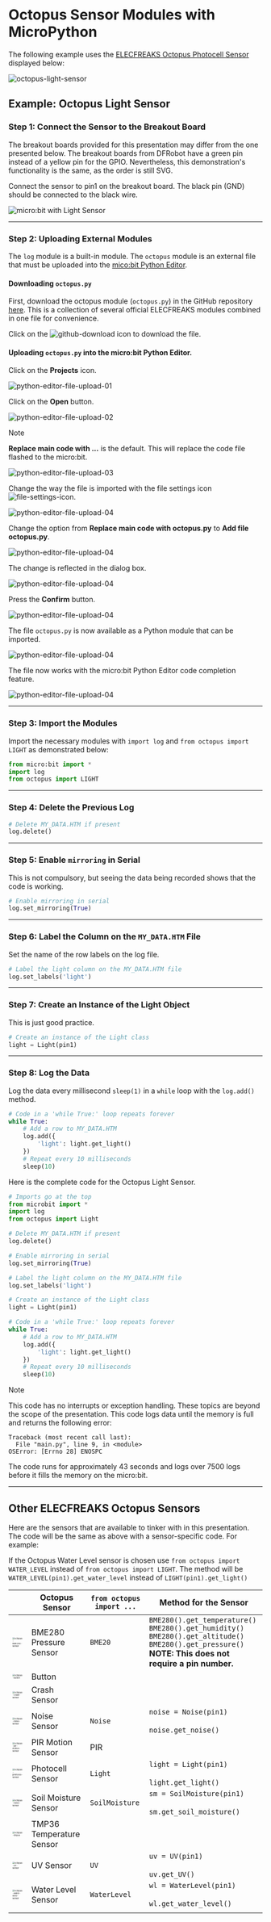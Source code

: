 # Octopus Sensor Modules with MicroPython

The following example uses the [ELECFREAKS Octopus Photocell Sensor](https://www.elecfreaks.com/octopus-water-level-sensor.html) displayed below:

![octopus-light-sensor](assets/octopus-photocell-sensor.png)

## Example: Octopus Light Sensor

### Step 1: Connect the Sensor to the Breakout Board

The breakout boards provided for this presentation may differ from the one presented below. The breakout boards from DFRobot have a green pin instead of a yellow pin for the GPIO. Nevertheless, this demonstration's functionality is the same, as the order is still SVG.

Connect the sensor to pin1 on the breakout board. The black pin (GND) should be connected to the black wire.

![micro:bit with Light Sensor](assets/microbit-octopus-light-sensor.png)

---

### Step 2: Uploading External Modules

The `log` module is a built-in module. The `octopus` module is an external file that must be uploaded into the [mico:bit Python Editor](https://python.microbit.org/v/3).

#### Downloading `octopus.py`

First, download the octopus module (`octopus.py`) in the GitHub repository [here](https://github.com/simonhasan/microbit-data-logging-2023-12-03/blob/main/code-files/octopus.py). This is a collection of several official ELECFREAKS modules combined in one file for convenience.

Click on the ![github-download](assets/github-download.png) icon to download the file.

#### Uploading `octopus.py` into the micro:bit Python Editor.

Click on the **Projects** icon.

![python-editor-file-upload-01](assets/python-editor-file-upload-01.png)

Click on the **Open** button.

![python-editor-file-upload-02](assets/python-editor-file-upload-02.png)

> [!NOTE]
>  **Replace main code with ...** is the default. This will replace the code file flashed to the micro:bit.

![python-editor-file-upload-03](assets/python-editor-file-upload-03.png)

Change the way the file is imported with the file settings icon ![file-settings-icon](assets/file-settings-icon.png).

![python-editor-file-upload-04](assets/python-editor-file-upload-04.png)                                                                            

Change the option from **Replace main code with octopus.py** to **Add file octopus.py**.

![python-editor-file-upload-04](assets/python-editor-file-upload-05.png)

The change is reflected in the dialog box.

![python-editor-file-upload-04](assets/python-editor-file-upload-06.png)

Press the **Confirm** button.

![python-editor-file-upload-04](assets/python-editor-file-upload-07.png)

The file `octopus.py` is now available as a Python module that can be imported.

![python-editor-file-upload-04](assets/python-editor-file-upload-08.png)

The file now works with the micro:bit Python Editor code completion feature.

![python-editor-file-upload-04](assets/python-editor-file-upload-09.png)

---

### Step 3: Import the Modules

Import the necessary modules with `import log` and `from octopus import LIGHT` as demonstrated below:

```python
from micro:bit import *
import log
from octopus import LIGHT
```

---

### Step 4: Delete the Previous Log

```python 
# Delete MY_DATA.HTM if present
log.delete()
```

---

### Step 5: Enable `mirroring` in Serial

This is not compulsory, but seeing the data being recorded shows that the code is working.

```python
# Enable mirroring in serial
log.set_mirroring(True)
```

---

### Step 6: Label the Column on the `MY_DATA.HTM` File

Set the name of the row labels on the log file.

```python
# Label the light column on the MY_DATA.HTM file
log.set_labels('light')
```

---

### Step 7: Create an Instance of the Light Object

This is just good practice.

```python
# Create an instance of the Light class
light = Light(pin1)
```



---

### Step 8: Log the Data

Log the data every millisecond `sleep(1)` in a `while` loop with the `log.add()`  method. 

```python
# Code in a 'while True:' loop repeats forever
while True:
    # Add a row to MY_DATA.HTM 
    log.add({
        'light': light.get_light()
    })
    # Repeat every 10 milliseconds
    sleep(10)
```

Here is the complete code for the Octopus Light Sensor.

```python
# Imports go at the top
from microbit import *
import log
from octopus import Light

# Delete MY_DATA.HTM if present
log.delete()

# Enable mirroring in serial
log.set_mirroring(True)

# Label the light column on the MY_DATA.HTM file
log.set_labels('light')

# Create an instance of the Light class
light = Light(pin1)

# Code in a 'while True:' loop repeats forever
while True:
    # Add a row to MY_DATA.HTM 
    log.add({
        'light': light.get_light()
    })
    # Repeat every 10 milliseconds
    sleep(10)

```
> [!NOTE]
>
> This code has no interrupts or exception handling. These topics are beyond the scope of the presentation. This code logs data until the memory is full and returns the following error:

```
Traceback (most recent call last):
  File "main.py", line 9, in <module>
OSError: [Errno 28] ENOSPC
```

The code runs for approximately 43 seconds and logs over 7500 logs before it fills the memory on the micro:bit.

---

## Other ELECFREAKS Octopus Sensors

Here are the sensors that are available to tinker with in this presentation. The code will be the same as above with a sensor-specific code. For example:

If the Octopus Water Level sensor is chosen use `from octopus import WATER_LEVEL` instead of `from octopus import LIGHT`. The method will be `WATER_LEVEL(pin1).get_water_level` instead of `LIGHT(pin1).get_light()`

|                                                              | Octopus Sensor           | `from octopus import ...` | Method for the Sensor                                        |
| ------------------------------------------------------------ | ------------------------ | ------------------------- | ------------------------------------------------------------ |
| <img src="assets/octopus-bme280-sensor.png" alt="octopus-BME280-sensor" style="zoom:25%;" /> | BME280 Pressure Sensor   | `BME20`                   | `BME280().get_temperature()`<br />`BME280().get_humidity()`<br />`BME280().get_altitude()`<br />`BME280().get_pressure()`<br />**NOTE: This does not require a pin number.** |
| <img src="assets/octopus-button.png" alt="octopus-button" style="zoom:25%;" /> | Button                   |                           |                                                              |
| <img src="assets/octopus-crash-sensor.png" alt="octopus-crash-sensor" style="zoom:25%;" /> | Crash Sensor             |                           |                                                              |
| <img src="assets/octopus-noise-sensor.png" alt="octopus-noise-sensor" style="zoom:25%;" /> | Noise Sensor             | `Noise`                   | `noise = Noise(pin1)`<br /><br />`noise.get_noise()`         |
| <img src="assets/octopus-pir-motion-sensor.png" alt="octopus-pir-motion-sensor" style="zoom:25%;" /> | PIR Motion Sensor        | PIR                       |                                                              |
| <img src="assets/octopus-photocell-sensor.png" alt="octopus-photocell-sensor" style="zoom:25%;" /> | Photocell Sensor         | `Light`                   | `light = Light(pin1)`<br /><br />`light.get_light()`         |
| <img src="assets/octopus-soil-moisture-sensor.png" alt="octopus-noise-sensor" style="zoom:25%;" /> | Soil Moisture Sensor     | `SoilMoisture`            | `sm = SoilMoisture(pin1)`<br /><br />`sm.get_soil_moisture()` |
| <img src="assets/octopus-tmp36.png" alt="octopus-tmp36" style="zoom:25%;" /> | TMP36 Temperature Sensor |                           |                                                              |
| <img src="assets/octopus-uv-sensor.png" alt="octopus-uv-sensor" style="zoom:25%;" /> | UV Sensor                | `UV`                      | `uv = UV(pin1)`<br /><br />`uv.get_UV()`                     |
| <img src="assets/octopus-water-level-sensor.png" alt="octopus-water-level-sensor" style="zoom:25%;" /> | Water Level Sensor       | `WaterLevel`              | `wl = WaterLevel(pin1)`<br /><br />`wl.get_water_level()`    |
|                                                              |                          |                           |                                                              |

